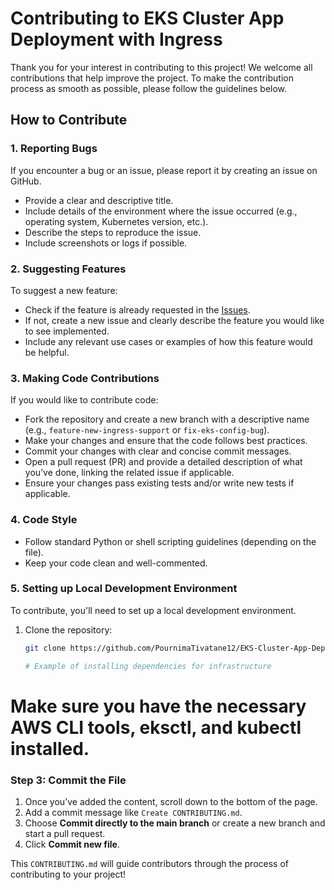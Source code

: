 # Contributing to EKS Cluster App Deployment with Ingress

Thank you for your interest in contributing to this project! We welcome all contributions that help improve the project. To make the contribution process as smooth as possible, please follow the guidelines below.

## How to Contribute

### 1. Reporting Bugs
If you encounter a bug or an issue, please report it by creating an issue on GitHub.

- Provide a clear and descriptive title.
- Include details of the environment where the issue occurred (e.g., operating system, Kubernetes version, etc.).
- Describe the steps to reproduce the issue.
- Include screenshots or logs if possible.

### 2. Suggesting Features
To suggest a new feature:

- Check if the feature is already requested in the [Issues](https://github.com/PournimaTivatane12/EKS-Cluster-App-Deployment-w-Ingress/issues).
- If not, create a new issue and clearly describe the feature you would like to see implemented.
- Include any relevant use cases or examples of how this feature would be helpful.

### 3. Making Code Contributions
If you would like to contribute code:

- Fork the repository and create a new branch with a descriptive name (e.g., `feature-new-ingress-support` or `fix-eks-config-bug`).
- Make your changes and ensure that the code follows best practices.
- Commit your changes with clear and concise commit messages.
- Open a pull request (PR) and provide a detailed description of what you’ve done, linking the related issue if applicable.
- Ensure your changes pass existing tests and/or write new tests if applicable.

### 4. Code Style
- Follow standard Python or shell scripting guidelines (depending on the file).
- Keep your code clean and well-commented.

### 5. Setting up Local Development Environment
To contribute, you'll need to set up a local development environment.

1. Clone the repository:
   ```bash
   git clone https://github.com/PournimaTivatane12/EKS-Cluster-App-Deployment-w-Ingress.git

   # Example of installing dependencies for infrastructure
# Make sure you have the necessary AWS CLI tools, eksctl, and kubectl installed.


### Step 3: Commit the File
1. Once you’ve added the content, scroll down to the bottom of the page.
2. Add a commit message like `Create CONTRIBUTING.md`.
3. Choose **Commit directly to the main branch** or create a new branch and start a pull request.
4. Click **Commit new file**.

This `CONTRIBUTING.md` will guide contributors through the process of contributing to your project!


